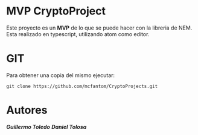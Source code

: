 # MVP CryptoProject

Este proyecto es un **MVP** de lo que se puede hacer con la libreria de NEM.
Esta realizado en typescript, utilizando atom como editor.


# GIT

Para obtener una copia del mismo ejecutar:

    git clone https://github.com/mcfantom/CryptoProjects.git

# Autores
***Guillermo Toledo***
***Daniel Tolosa***
